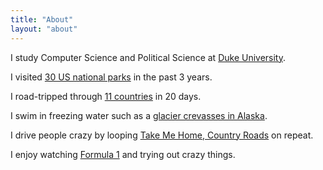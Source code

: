 ```yaml
---
title: "About"
layout: "about"
---
```


I study Computer Science and <span class="block sm:hidden"></span>Political Science at [Duke University](https://duke.edu).

I visited [30 US national parks](/categories/national-parks/) <span class="block sm:hidden"></span>in the past 3 years.

I road-tripped through <span class="block sm:hidden"></span>[11 countries](/categories/europe-road-trip/) in 20 days.

I swim in freezing water <span class="block sm:hidden"></span>such as a [glacier crevasses in Alaska](https://storage.haojin.li/glacier-swimming.mp4).

I drive people crazy by looping <span class="block sm:hidden"></span>[Take Me Home, Country Roads](https://youtu.be/1vrEljMfXYo/) on repeat.

I enjoy watching [Formula 1](/posts/2024-06-11-montreal-f1-grand-prix/) <span class="block sm:hidden"></span>and trying out crazy things.